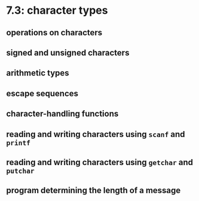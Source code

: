 # 7.3: character types

## operations on characters
## signed and unsigned characters
## arithmetic types
## escape sequences
## character-handling functions
## reading and writing characters using `scanf` and `printf`
## reading and writing characters using `getchar` and `putchar`
## program determining the length of a message